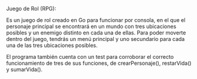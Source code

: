 Juego de Rol (RPG):

Es un juego de rol creado en Go para funcionar por consola, en el que el personaje principal se 
encontrará en un mundo con tres ubicaciones posibles y un enemigo distinto en cada una de 
ellas. Para poder moverte dentro del juego, tendrás un menú principal y uno secundario para cada 
una de las tres ubicaciones posibles.

El programa también cuenta con un test para corroborar el correcto funcionamiento de tres de
sus funciones, de crearPersonaje(), restarVida() y sumarVida().